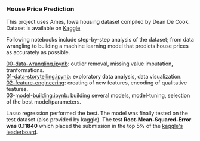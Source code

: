 ### House Price Prediction

This project uses Ames, Iowa housing dataset compiled by Dean De Cook. Dataset is available on [Kaggle](https://www.kaggle.com/c/house-prices-advanced-regression-techniques)

Following notebooks include step-by-step analysis of the dataset; from data wrangling to building a machine learning model that predicts house prices as accurately as possible.  


[00-data-wrangling.ipynb](https://github.com/limbachia/data-science/blob/master/Capstone-01/00-data-wrangling.ipynb): outlier removal, missing value imputation, tranformations.  
[01-data-storytelling.ipynb](https://github.com/limbachia/data-science/blob/master/Capstone-01/01-data-storytelling.ipynb): exploratory data analysis, data visualization.  
[02-feature-engineering](https://github.com/limbachia/data-science/blob/master/Capstone-01/02-feature-engineering.ipynb): creating of new features, encoding of qualitative features.  
[03-model-building.ipynb](https://github.com/limbachia/data-science/blob/master/Capstone-01/03-model-building.ipynb): building several models, model-tuning, selection of the best model/parameters.  


Lasso regression performed the best. The model was finally tested on the test dataset (also provided by kaggle). 
The test __Root-Mean-Squared-Error was 0.11840__ which placed the submission in the top 5% of the [kaggle's leaderboard](https://www.kaggle.com/c/house-prices-advanced-regression-techniques/leaderboard#score).

